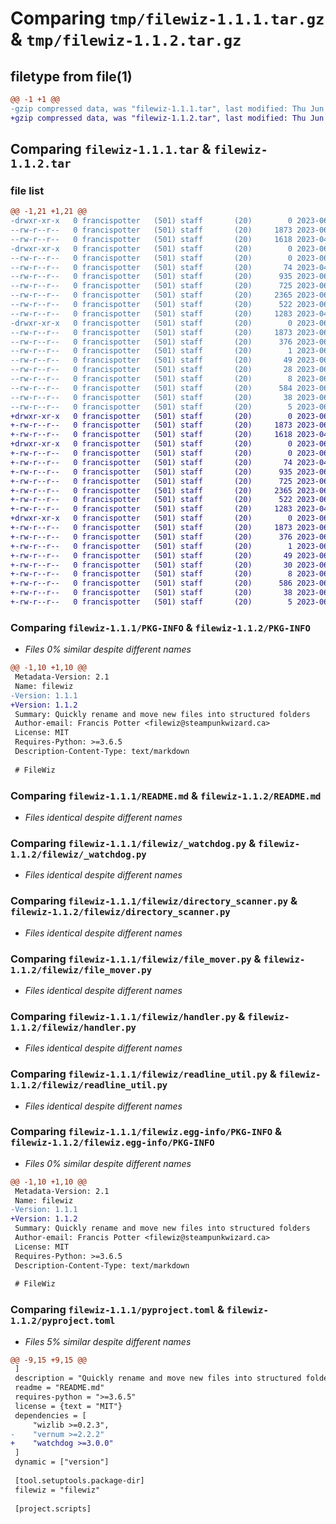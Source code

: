 # Comparing `tmp/filewiz-1.1.1.tar.gz` & `tmp/filewiz-1.1.2.tar.gz`

## filetype from file(1)

```diff
@@ -1 +1 @@
-gzip compressed data, was "filewiz-1.1.1.tar", last modified: Thu Jun 15 16:10:17 2023, max compression
+gzip compressed data, was "filewiz-1.1.2.tar", last modified: Thu Jun 15 16:18:41 2023, max compression
```

## Comparing `filewiz-1.1.1.tar` & `filewiz-1.1.2.tar`

### file list

```diff
@@ -1,21 +1,21 @@
-drwxr-xr-x   0 francispotter   (501) staff       (20)        0 2023-06-15 16:10:17.484603 filewiz-1.1.1/
--rw-r--r--   0 francispotter   (501) staff       (20)     1873 2023-06-15 16:10:17.484068 filewiz-1.1.1/PKG-INFO
--rw-r--r--   0 francispotter   (501) staff       (20)     1618 2023-04-10 05:40:23.000000 filewiz-1.1.1/README.md
-drwxr-xr-x   0 francispotter   (501) staff       (20)        0 2023-06-15 16:10:17.436049 filewiz-1.1.1/filewiz/
--rw-r--r--   0 francispotter   (501) staff       (20)        0 2023-06-15 00:15:58.000000 filewiz-1.1.1/filewiz/__init__.py
--rw-r--r--   0 francispotter   (501) staff       (20)       74 2023-04-10 05:20:07.000000 filewiz-1.1.1/filewiz/__main__.py
--rw-r--r--   0 francispotter   (501) staff       (20)      935 2023-06-15 00:15:58.000000 filewiz-1.1.1/filewiz/_watchdog.py
--rw-r--r--   0 francispotter   (501) staff       (20)      725 2023-06-15 00:15:58.000000 filewiz-1.1.1/filewiz/directory_scanner.py
--rw-r--r--   0 francispotter   (501) staff       (20)     2365 2023-06-15 00:15:58.000000 filewiz-1.1.1/filewiz/file_mover.py
--rw-r--r--   0 francispotter   (501) staff       (20)      522 2023-06-15 00:15:58.000000 filewiz-1.1.1/filewiz/handler.py
--rw-r--r--   0 francispotter   (501) staff       (20)     1283 2023-04-05 00:32:38.000000 filewiz-1.1.1/filewiz/readline_util.py
-drwxr-xr-x   0 francispotter   (501) staff       (20)        0 2023-06-15 16:10:17.483422 filewiz-1.1.1/filewiz.egg-info/
--rw-r--r--   0 francispotter   (501) staff       (20)     1873 2023-06-15 16:10:17.000000 filewiz-1.1.1/filewiz.egg-info/PKG-INFO
--rw-r--r--   0 francispotter   (501) staff       (20)      376 2023-06-15 16:10:17.000000 filewiz-1.1.1/filewiz.egg-info/SOURCES.txt
--rw-r--r--   0 francispotter   (501) staff       (20)        1 2023-06-15 16:10:17.000000 filewiz-1.1.1/filewiz.egg-info/dependency_links.txt
--rw-r--r--   0 francispotter   (501) staff       (20)       49 2023-06-15 16:10:17.000000 filewiz-1.1.1/filewiz.egg-info/entry_points.txt
--rw-r--r--   0 francispotter   (501) staff       (20)       28 2023-06-15 16:10:17.000000 filewiz-1.1.1/filewiz.egg-info/requires.txt
--rw-r--r--   0 francispotter   (501) staff       (20)        8 2023-06-15 16:10:17.000000 filewiz-1.1.1/filewiz.egg-info/top_level.txt
--rw-r--r--   0 francispotter   (501) staff       (20)      584 2023-06-15 16:08:45.000000 filewiz-1.1.1/pyproject.toml
--rw-r--r--   0 francispotter   (501) staff       (20)       38 2023-06-15 16:10:17.484742 filewiz-1.1.1/setup.cfg
--rw-r--r--   0 francispotter   (501) staff       (20)        5 2023-06-15 16:09:17.000000 filewiz-1.1.1/version
+drwxr-xr-x   0 francispotter   (501) staff       (20)        0 2023-06-15 16:18:41.223183 filewiz-1.1.2/
+-rw-r--r--   0 francispotter   (501) staff       (20)     1873 2023-06-15 16:18:41.207730 filewiz-1.1.2/PKG-INFO
+-rw-r--r--   0 francispotter   (501) staff       (20)     1618 2023-04-10 05:40:23.000000 filewiz-1.1.2/README.md
+drwxr-xr-x   0 francispotter   (501) staff       (20)        0 2023-06-15 16:18:41.142317 filewiz-1.1.2/filewiz/
+-rw-r--r--   0 francispotter   (501) staff       (20)        0 2023-06-15 00:15:58.000000 filewiz-1.1.2/filewiz/__init__.py
+-rw-r--r--   0 francispotter   (501) staff       (20)       74 2023-04-10 05:20:07.000000 filewiz-1.1.2/filewiz/__main__.py
+-rw-r--r--   0 francispotter   (501) staff       (20)      935 2023-06-15 00:15:58.000000 filewiz-1.1.2/filewiz/_watchdog.py
+-rw-r--r--   0 francispotter   (501) staff       (20)      725 2023-06-15 00:15:58.000000 filewiz-1.1.2/filewiz/directory_scanner.py
+-rw-r--r--   0 francispotter   (501) staff       (20)     2365 2023-06-15 00:15:58.000000 filewiz-1.1.2/filewiz/file_mover.py
+-rw-r--r--   0 francispotter   (501) staff       (20)      522 2023-06-15 00:15:58.000000 filewiz-1.1.2/filewiz/handler.py
+-rw-r--r--   0 francispotter   (501) staff       (20)     1283 2023-04-05 00:32:38.000000 filewiz-1.1.2/filewiz/readline_util.py
+drwxr-xr-x   0 francispotter   (501) staff       (20)        0 2023-06-15 16:18:41.206437 filewiz-1.1.2/filewiz.egg-info/
+-rw-r--r--   0 francispotter   (501) staff       (20)     1873 2023-06-15 16:18:40.000000 filewiz-1.1.2/filewiz.egg-info/PKG-INFO
+-rw-r--r--   0 francispotter   (501) staff       (20)      376 2023-06-15 16:18:40.000000 filewiz-1.1.2/filewiz.egg-info/SOURCES.txt
+-rw-r--r--   0 francispotter   (501) staff       (20)        1 2023-06-15 16:18:40.000000 filewiz-1.1.2/filewiz.egg-info/dependency_links.txt
+-rw-r--r--   0 francispotter   (501) staff       (20)       49 2023-06-15 16:18:40.000000 filewiz-1.1.2/filewiz.egg-info/entry_points.txt
+-rw-r--r--   0 francispotter   (501) staff       (20)       30 2023-06-15 16:18:40.000000 filewiz-1.1.2/filewiz.egg-info/requires.txt
+-rw-r--r--   0 francispotter   (501) staff       (20)        8 2023-06-15 16:18:40.000000 filewiz-1.1.2/filewiz.egg-info/top_level.txt
+-rw-r--r--   0 francispotter   (501) staff       (20)      586 2023-06-15 16:17:01.000000 filewiz-1.1.2/pyproject.toml
+-rw-r--r--   0 francispotter   (501) staff       (20)       38 2023-06-15 16:18:41.223354 filewiz-1.1.2/setup.cfg
+-rw-r--r--   0 francispotter   (501) staff       (20)        5 2023-06-15 16:17:08.000000 filewiz-1.1.2/version
```

### Comparing `filewiz-1.1.1/PKG-INFO` & `filewiz-1.1.2/PKG-INFO`

 * *Files 0% similar despite different names*

```diff
@@ -1,10 +1,10 @@
 Metadata-Version: 2.1
 Name: filewiz
-Version: 1.1.1
+Version: 1.1.2
 Summary: Quickly rename and move new files into structured folders
 Author-email: Francis Potter <filewiz@steampunkwizard.ca>
 License: MIT
 Requires-Python: >=3.6.5
 Description-Content-Type: text/markdown
 
 # FileWiz
```

### Comparing `filewiz-1.1.1/README.md` & `filewiz-1.1.2/README.md`

 * *Files identical despite different names*

### Comparing `filewiz-1.1.1/filewiz/_watchdog.py` & `filewiz-1.1.2/filewiz/_watchdog.py`

 * *Files identical despite different names*

### Comparing `filewiz-1.1.1/filewiz/directory_scanner.py` & `filewiz-1.1.2/filewiz/directory_scanner.py`

 * *Files identical despite different names*

### Comparing `filewiz-1.1.1/filewiz/file_mover.py` & `filewiz-1.1.2/filewiz/file_mover.py`

 * *Files identical despite different names*

### Comparing `filewiz-1.1.1/filewiz/handler.py` & `filewiz-1.1.2/filewiz/handler.py`

 * *Files identical despite different names*

### Comparing `filewiz-1.1.1/filewiz/readline_util.py` & `filewiz-1.1.2/filewiz/readline_util.py`

 * *Files identical despite different names*

### Comparing `filewiz-1.1.1/filewiz.egg-info/PKG-INFO` & `filewiz-1.1.2/filewiz.egg-info/PKG-INFO`

 * *Files 0% similar despite different names*

```diff
@@ -1,10 +1,10 @@
 Metadata-Version: 2.1
 Name: filewiz
-Version: 1.1.1
+Version: 1.1.2
 Summary: Quickly rename and move new files into structured folders
 Author-email: Francis Potter <filewiz@steampunkwizard.ca>
 License: MIT
 Requires-Python: >=3.6.5
 Description-Content-Type: text/markdown
 
 # FileWiz
```

### Comparing `filewiz-1.1.1/pyproject.toml` & `filewiz-1.1.2/pyproject.toml`

 * *Files 5% similar despite different names*

```diff
@@ -9,15 +9,15 @@
 ]
 description = "Quickly rename and move new files into structured folders"
 readme = "README.md"
 requires-python = ">=3.6.5"
 license = {text = "MIT"}
 dependencies = [
     "wizlib >=0.2.3",
-    "vernum >=2.2.2"
+    "watchdog >=3.0.0"
 ]
 dynamic = ["version"]
 
 [tool.setuptools.package-dir]
 filewiz = "filewiz"
 
 [project.scripts]
```

